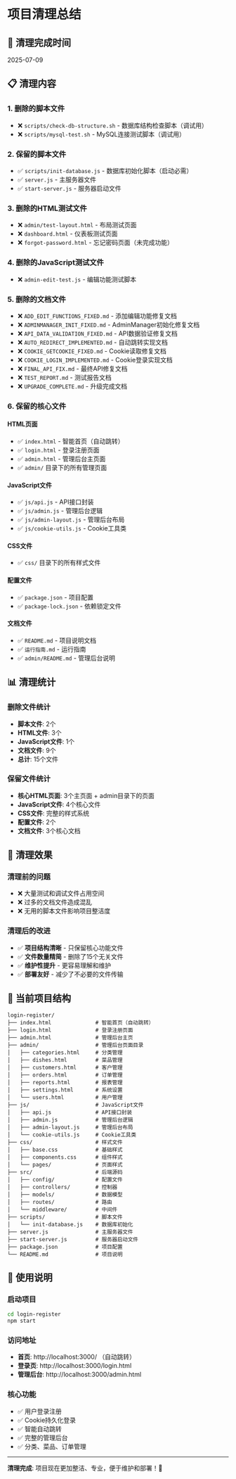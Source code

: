 # 项目清理总结

## 🧹 清理完成时间
2025-07-09

## 📋 清理内容

### 1. 删除的脚本文件
- ❌ `scripts/check-db-structure.sh` - 数据库结构检查脚本（调试用）
- ❌ `scripts/mysql-test.sh` - MySQL连接测试脚本（调试用）

### 2. 保留的脚本文件
- ✅ `scripts/init-database.js` - 数据库初始化脚本（启动必需）
- ✅ `server.js` - 主服务器文件
- ✅ `start-server.js` - 服务器启动文件

### 3. 删除的HTML测试文件
- ❌ `admin/test-layout.html` - 布局测试页面
- ❌ `dashboard.html` - 仪表板测试页面
- ❌ `forgot-password.html` - 忘记密码页面（未完成功能）

### 4. 删除的JavaScript测试文件
- ❌ `admin-edit-test.js` - 编辑功能测试脚本

### 5. 删除的文档文件
- ❌ `ADD_EDIT_FUNCTIONS_FIXED.md` - 添加编辑功能修复文档
- ❌ `ADMINMANAGER_INIT_FIXED.md` - AdminManager初始化修复文档
- ❌ `API_DATA_VALIDATION_FIXED.md` - API数据验证修复文档
- ❌ `AUTO_REDIRECT_IMPLEMENTED.md` - 自动跳转实现文档
- ❌ `COOKIE_GETCOOKIE_FIXED.md` - Cookie读取修复文档
- ❌ `COOKIE_LOGIN_IMPLEMENTED.md` - Cookie登录实现文档
- ❌ `FINAL_API_FIX.md` - 最终API修复文档
- ❌ `TEST_REPORT.md` - 测试报告文档
- ❌ `UPGRADE_COMPLETE.md` - 升级完成文档

### 6. 保留的核心文件

#### HTML页面
- ✅ `index.html` - 智能首页（自动跳转）
- ✅ `login.html` - 登录注册页面
- ✅ `admin.html` - 管理后台主页面
- ✅ `admin/` 目录下的所有管理页面

#### JavaScript文件
- ✅ `js/api.js` - API接口封装
- ✅ `js/admin.js` - 管理后台逻辑
- ✅ `js/admin-layout.js` - 管理后台布局
- ✅ `js/cookie-utils.js` - Cookie工具类

#### CSS文件
- ✅ `css/` 目录下的所有样式文件

#### 配置文件
- ✅ `package.json` - 项目配置
- ✅ `package-lock.json` - 依赖锁定文件

#### 文档文件
- ✅ `README.md` - 项目说明文档
- ✅ `运行指南.md` - 运行指南
- ✅ `admin/README.md` - 管理后台说明

## 📊 清理统计

### 删除文件统计
- **脚本文件**: 2个
- **HTML文件**: 3个
- **JavaScript文件**: 1个
- **文档文件**: 9个
- **总计**: 15个文件

### 保留文件统计
- **核心HTML页面**: 3个主页面 + admin目录下的页面
- **JavaScript文件**: 4个核心文件
- **CSS文件**: 完整的样式系统
- **配置文件**: 2个
- **文档文件**: 3个核心文档

## 🎯 清理效果

### 清理前的问题
- ❌ 大量测试和调试文件占用空间
- ❌ 过多的文档文件造成混乱
- ❌ 无用的脚本文件影响项目整洁度

### 清理后的改进
- ✅ **项目结构清晰** - 只保留核心功能文件
- ✅ **文件数量精简** - 删除了15个无关文件
- ✅ **维护性提升** - 更容易理解和维护
- ✅ **部署友好** - 减少了不必要的文件传输

## 🚀 当前项目结构

```
login-register/
├── index.html              # 智能首页（自动跳转）
├── login.html              # 登录注册页面
├── admin.html              # 管理后台主页
├── admin/                  # 管理后台页面目录
│   ├── categories.html     # 分类管理
│   ├── dishes.html         # 菜品管理
│   ├── customers.html      # 客户管理
│   ├── orders.html         # 订单管理
│   ├── reports.html        # 报表管理
│   ├── settings.html       # 系统设置
│   └── users.html          # 用户管理
├── js/                     # JavaScript文件
│   ├── api.js              # API接口封装
│   ├── admin.js            # 管理后台逻辑
│   ├── admin-layout.js     # 管理后台布局
│   └── cookie-utils.js     # Cookie工具类
├── css/                    # 样式文件
│   ├── base.css            # 基础样式
│   ├── components.css      # 组件样式
│   └── pages/              # 页面样式
├── src/                    # 后端源码
│   ├── config/             # 配置文件
│   ├── controllers/        # 控制器
│   ├── models/             # 数据模型
│   ├── routes/             # 路由
│   └── middleware/         # 中间件
├── scripts/                # 脚本文件
│   └── init-database.js    # 数据库初始化
├── server.js               # 主服务器文件
├── start-server.js         # 服务器启动文件
├── package.json            # 项目配置
└── README.md               # 项目说明
```

## 🔧 使用说明

### 启动项目
```bash
cd login-register
npm start
```

### 访问地址
- **首页**: http://localhost:3000/ （自动跳转）
- **登录页**: http://localhost:3000/login.html
- **管理后台**: http://localhost:3000/admin.html

### 核心功能
- ✅ 用户登录注册
- ✅ Cookie持久化登录
- ✅ 智能自动跳转
- ✅ 完整的管理后台
- ✅ 分类、菜品、订单管理

---

**清理完成**: 项目现在更加整洁、专业，便于维护和部署！🎉
